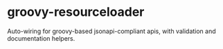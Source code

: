# groovy-resourceloader
Auto-wiring for groovy-based jsonapi-compliant apis, with validation and documentation helpers.
